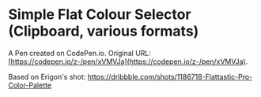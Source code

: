 # Simple Flat Colour Selector (Clipboard, various formats)

A Pen created on CodePen.io. Original URL: [https://codepen.io/z-/pen/xVMVJa](https://codepen.io/z-/pen/xVMVJa).

Based on Erigon's shot: https://dribbble.com/shots/1186718-Flattastic-Pro-Color-Palette